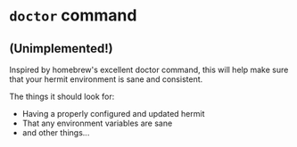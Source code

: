 # `doctor` command

## (Unimplemented!)

Inspired by homebrew's excellent doctor command, this will help make
sure that your hermit environment is sane and consistent.

The things it should look for:

- Having a properly configured and updated hermit
- That any environment variables are sane
- and other things...
